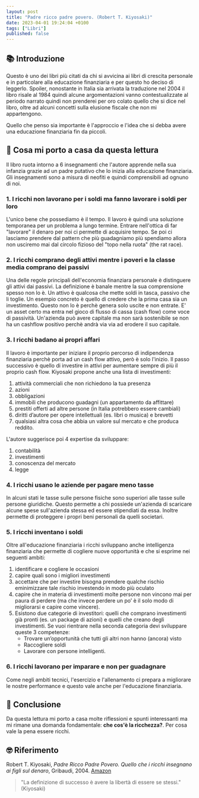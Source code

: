 ```yaml
---
layout: post
title: "Padre ricco padre povero. (Robert T. Kiyosaki)"
date: 2023-04-01 19:24:04 +0100
tags: ["Libri"]
published: false
---
```

## 📚 Introduzione

Questo è uno dei libri più citati da chi si avvicina ai libri di crescita personale e in particolare alla educazione finanziaria e per questo ho deciso di leggerlo. Spoiler, nonostante in Italia sia arrivata la traduzione nel 2004 il libro risale al 1984 quindi alcune argomentazioni vanno contestualizzate al periodo narrato quindi non prenderei per oro colato quello che si dice nel libro, oltre ad alcuni concetti sulla elusione fiscale che non mi appartengono.

Quello che penso sia importante è l'approccio e l'idea che si debba avere una educazione finanziaria fin da piccoli.

## 🚀 Cosa mi porto a casa da questa lettura

Il libro ruota intorno a 6 insegnamenti che l'autore apprende nella sua infanzia grazie ad un padre putativo che lo inizia alla educazione finanziaria. Gli insegnamenti sono a misura di neofiti e quindi comprensibili ad ognuno di noi.

### 1. I ricchi non lavorano per i soldi ma fanno lavorare i soldi per loro

L'unico bene che possediamo è il tempo. Il lavoro è quindi una soluzione temporanea per un problema a lungo termine. Entrare nell'ottica di far "lavorare" il denaro per noi ci permette di acquisire tempo.
Se poi ci lasciamo prendere dal pattern che più guadagniamo più spendiamo allora non usciremo mai dal circolo fizioso del "topo nella ruota" (the rat race).

### 2. I ricchi comprano degli attivi mentre i poveri e la classe media comprano dei passivi

Una delle regole principali dell'economia finanziara personale è distinguere gli attivi dai passivi. La definizione è banale mentre la sua comprensione spesso non lo è. Un attivo è qualcosa che mette soldi in tasca, passivo che li toglie. Un esempio concreto è quello di credere che la prima casa sia un investimento. Questo non lo è perchè genera solo uscite e non entrate. E' un asset certo ma entra nel gioco di flusso di cassa (cash flow) come voce di passività. Un'azienda può avere capitale ma non sarà sostenibile se non ha un cashflow positivo perchè andrà via via ad erodere il suo capitale.

### 3. I ricchi badano ai propri affari

Il lavoro è importante per iniziare il proprio percorso di indipendenza finanziaria perchè porta ad un cash flow attivo, però è solo l'inizio. Il passo successivo è quello di investire in attivi per aumentare sempre di più il proprio cash flow. Kiyosaki propone anche una lista di investimenti:

1. attività commerciali che non richiedono la tua presenza
2. azioni
3. obbligazioni
4. immobili che producono guadagni (un appartamento da affittare)
5. prestiti offerti ad altre persone (in Italia potrebbero essere cambiali)
6. diritti d’autore per opere intellettuali (es. libri o musica) e brevetti
7. qualsiasi altra cosa che abbia un valore sul mercato e che produca reddito.

L'autore suggerisce poi 4 expertise da sviluppare:

1. contabilità
2. investimenti
3. conoscenza del mercato
4. legge

### 4. I ricchi usano le aziende per pagare meno tasse

In alcuni stati le tasse sulle persone fisiche sono superiori alle tasse sulle persone giuridiche. Questo permette a chi possiede un'azienda di scaricare alcune spese sull'azienda stessa ed essere stipendiati da essa. Inoltre permette di proteggere i propri beni personali da quelli societari.

### 5. I ricchi inventano i soldi

Oltre all'educazione finanziaria i ricchi sviluppano anche intelligenza finanziaria che permette di cogliere nuove opportunità e che si esprime nei seguenti ambiti:

1. identificare e cogliere le occasioni
2. capire quali sono i migliori investimenti
3. accettare che per investire bisogna prendere qualche rischio eminimizzare tale rischio investendo in modo più oculato
4. capire che in materia di investimenti molte persone non vincono mai per paura di perdere (ma che invece perdere un po’ è il solo modo di migliorarsi e capire come vincere).
5. Esistono due categorie di investitori: quelli che comprano investimenti già pronti (es. un package di azioni) e quelli che creano degli investimenti. Se vuoi rientrare nella seconda categoria devi sviluppare queste 3 competenze:
    * Trovare un’opportunità che tutti gli altri non hanno (ancora) visto
    * Raccogliere soldi
    * Lavorare con persone intelligenti.

### 6. I ricchi lavorano per imparare e non per guadagnare

Come negli ambiti tecnici, l'esercizio e l'allenamento ci prepara a migliorare le nostre performance e questo vale anche per l'educazione finanziaria.

## 🍷 Conclusione

Da questa lettura mi porto a casa molte riflessioni e spunti interessanti ma mi rimane una domanda fondamentale: **che cos'è la ricchezza?**. Per cosa vale la pena essere ricchi.

## 🤓 Riferimento

Robert T. Kiyosaki, _Padre Ricco Padre Povero. Quello che i ricchi insegnano ai figli sul denaro_, Gribaudi, 2004. [Amazon](https://www.amazon.it/Padre-ricco-padre-povero-insegnano-ebook/dp/B00KIYFOBI/ref=tmm_kin_swatch_0?_encoding=UTF8&qid=1677263060&sr=8-1)

> "La definizione di successo è avere la libertà di essere se stessi." (Kiyosaki)
